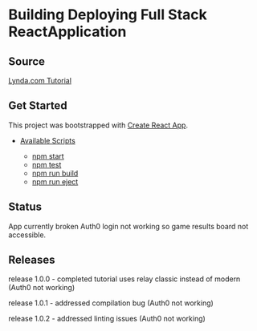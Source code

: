 # Building Deploying Full Stack ReactApplication

## Source

[Lynda.com Tutorial](https://www.lynda.com/React-js-tutorials/Building-Deploying-Full-Stack-React-Application/558648-2.html)

## Get Started

This project was bootstrapped with [Create React App](https://github.com/facebookincubator/create-react-app).

- [Available Scripts](#available-scripts)

  - [npm start](#npm-start)
  - [npm test](#npm-test)
  - [npm run build](#npm-run-build)
  - [npm run eject](#npm-run-eject)



## Status

App currently broken Auth0 login not working so game results board not accessible.



## Releases

release 1.0.0 - completed tutorial uses relay classic instead of modern (Auth0 not working)

release 1.0.1 - addressed compilation bug (Auth0 not working)

release 1.0.2 - addressed linting issues (Auth0 not working)